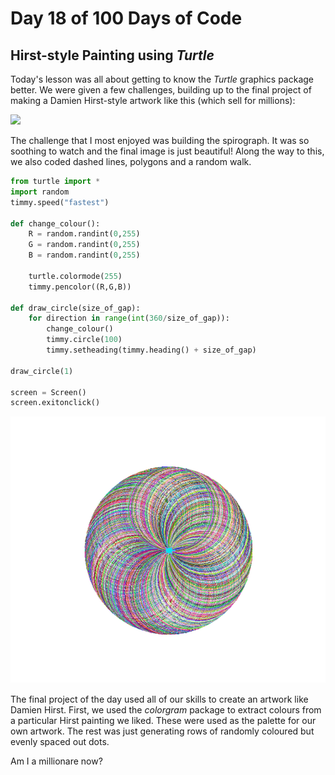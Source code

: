 # Day 18 of 100 Days of Code
## Hirst-style Painting using *Turtle*

Today's lesson was all about getting to know the *Turtle* graphics package better. We were given a few challenges, building up to the final project of making a Damien Hirst-style artwork like this (which sell for millions):

![](https://www.thefashionlaw.com/wp-content/uploads/2020/04/https-hypebeast.com-image-2020-04-mschf-damien-hirst-severed-spots-project-000-e1588260357694.jpg)

The challenge that I most enjoyed was building the spirograph. It was so soothing to watch and the final image is just beautiful! Along the way to this, we also coded dashed lines, polygons and a random walk.

```python
from turtle import *
import random
timmy.speed("fastest")

def change_colour():
    R = random.randint(0,255)
    G = random.randint(0,255)
    B = random.randint(0,255)

    turtle.colormode(255)
    timmy.pencolor((R,G,B))

def draw_circle(size_of_gap):
    for direction in range(int(360/size_of_gap)):
        change_colour()
        timmy.circle(100)
        timmy.setheading(timmy.heading() + size_of_gap)
    
draw_circle(1)

screen = Screen()
screen.exitonclick()
```

![](spirograph.PNG)

The final project of the day used all of our skills to create an artwork like Damien Hirst. First, we used the *colorgram* package to extract colours from a particular Hirst painting we liked. These were used as the palette for our own artwork. The rest was just generating rows of randomly coloured but evenly spaced out dots. 

Am I a millionare now?